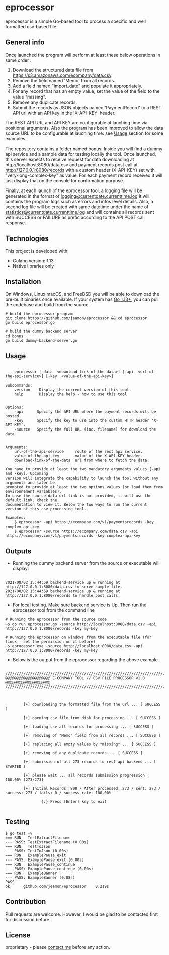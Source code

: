 # eprocessor

eprocessor is a simple Go-based tool to process a specific and well formatted csv-based file.


## General info

Once launched the program will perform at least these below operations in same order :

1. Download the structured data file from https://s3.amazonaws.com/ecompany/data.csv.
2. Remove the field named 'Memo' from all records.
3. Add a field named "import_date" and populate it appropriately.
4. For any record that has an empty value, set the value of the field to the value "missing".
5. Remove any duplicate records.
6. Submit the records as JSON objects named 'PaymentRecord' to a REST API url with an API key in the 'X-API-KEY' header.

The REST API URL and API KEY are configurable at lauching time via positional arguments.  Also the program has been
improved to allow the data source URL to be configurable at lauching time. see [Usage](#Usage) section for some examples.

The repository contains a folder named bonus. Inside you will find a dummy api service and a sample data for testing locally the tool.
Once launched, this server expects to receive request for data downloading at http://localhost:8080/data.csv and payment records post call
at http://127.0.0.1:8080/records with a custom header (X-API-KEY) set with "very-long-complex-key" as value. For each payment record received
it will just display that on the console for confirmation purpose.

Finally, at each launch of the eprocessor tool, a logging file will be generated in the format of logging@currentdate.currenttime.log
It will contains the program logs such as errors and infos level details. Also, a second log file will be created with same datetime
under the name of statistics@currentdate.currenttime.log and will contains all records sent with SUCCESS or FAILURE as prefic according
to the API POST call response.


## Technologies

This project is developed with:
* Golang version: 1.13
* Native libraries only


## Installation

On Windows, Linux macOS, and FreeBSD you will be able to download the pre-built binaries once available.
If your system has [Go 1.13+](https://golang.org/dl/), you can pull the codebase and build from the source.

```
# build the eprocessor program
git clone https://github.com/jeamon/eprocessor && cd eprocessor
go build eprocessor.go

# build the dummy backend server
cd bonus
go build dummy-backend-server.go
```


## Usage

```Usage:
    
    eprocessor [-data  <download-link-of-the-data>] [-api  <url-of-the-api-service>] [-key  <value-of-the-api-key>]

Subcommands:
    version    Display the current version of this tool.
    help       Display the help - how to use this tool.


Options:
    -api      Specify the API URL where the payment records will be posted.
    -key      Specify the key to use into the custom HTTP header 'X-API-KEY'.
    -source   Specify the full URL (inc. filename) for download the data.
    

Arguments:
    url-of-the-api-service     route of the rest api service.
    value-of-the-api-key       value of the X-API-KEY header.
    download-link-of-the-data  url from where to fetch the data.

You have to provide at least the two mandatory arguments values [-api and -key]. Upcoming 
version will integrate the capability to launch the tool without any arguments and later be 
prompted to provide at least the two options values (or load them from environnement variables).
In case the source data url link is not provided, it will use the default link. check the 
documentation to view it. Below the two ways to run the current version of this csv processing tool.

Examples:
    $ eprocessor -api https://ecompany.com/v1/paymentsrecords -key complex-api-key
    $ eprocessor -source https://ecompany.com/data.csv -api https://ecompany.com/v1/paymentsrecords -key complex-api-key
```


## Outputs

* Running the dummy backend server from the source or executable will display:

```

2021/08/02 15:44:59 backend-service up & running at http://127.0.0.1:8080/data.csv to serve sample file.
2021/08/02 15:44:59 backend-service up & running at http://127.0.0.1:8080/records to handle post calls.

```	

* For local testing. Make sure backend service is Up. Then run the eprocessor tool from the command line

```
# Running the eprocessor from the source code
~$ go run eprocessor.go -source http://localhost:8080/data.csv -api http://127.0.0.1:8080/records -key my-key

# Running the eprocessor on windows from the executable file (for linux - set the permission on it before)
~$ eprocessor.exe -source http://localhost:8080/data.csv -api http://127.0.0.1:8080/records -key my-key

```


* Below is the output from the eprocessor regarding the above example.


```

///////////////////////////////////////////////////////////////////////////////////
@@@@@@@@@@@@@@@@@@@@ E-COMPANY TOOL // CSV FILE PROCESSOR v1.0 @@@@@@@@@@@@@@@@@@@@
///////////////////////////////////////////////////////////////////////////////////



        [+] downloading the formatted file from the url ... [ SUCCESS ]

        [+] opening csv file from disk for processing ... [ SUCCESS ]

        [+] loading csv all records for processing ... [ SUCCESS ]

        [+] removing of "Memo" field from all records ... [ SUCCESS ]

        [+] replacing all empty values by "missing" ... [ SUCCESS ]

        [+] removing of any duplicate records ... [ SUCCESS ]

        [+] submission of all 273 records to rest api backend ... [ STARTED ]

        [+] please wait ... all records submission progression : 100.00% [273/273]

        [+] Initial Records: 800 / After processed: 273 / sent: 273 / success: 273 / fails: 0 / success rate: 100.00%

                {:} Press [Enter] key to exit


```				
	

## Testing

```
$ go test -v
=== RUN   TestExtractFilename
--- PASS: TestExtractFilename (0.00s)
=== RUN   TestToJson
--- PASS: TestToJson (0.00s)
=== RUN   ExamplePause_exit
--- PASS: ExamplePause_exit (0.00s)
=== RUN   ExamplePause_continue
--- PASS: ExamplePause_continue (0.00s)
=== RUN   ExampleBanner
--- PASS: ExampleBanner (0.08s)
PASS
ok      github.com/jeamon/eprocessor    0.219s
```


## Contribution

Pull requests are welcome. However, I would be glad to be contacted first for discussion before.


## License

proprietary - please [contact me](https://blog.cloudmentor-scale.com/contact) before any action.
